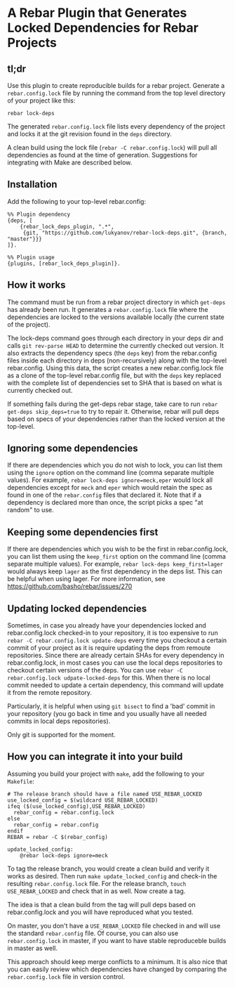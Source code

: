 # A Rebar Plugin that Generates Locked Dependencies for Rebar Projects #

## tl;dr ##

Use this plugin to create reproducible builds for a rebar
project. Generate a `rebar.config.lock` file by running the command
from the top level directory of your project like this:

    rebar lock-deps

The generated `rebar.config.lock` file lists every dependency of the
project and locks it at the git revision found in the `deps` directory.

A clean build using the lock file (`rebar -C rebar.config.lock`) will
pull all dependencies as found at the time of generation. Suggestions
for integrating with Make are described below.

## Installation ##

Add the following to your top-level rebar.config:

    %% Plugin dependency
    {deps, [
    	{rebar_lock_deps_plugin, ".*",
         {git, "https://github.com/lukyanov/rebar-lock-deps.git", {branch, "master"}}}
    ]}.

    %% Plugin usage
    {plugins, [rebar_lock_deps_plugin]}.

## How it works ##

The command must be run from a rebar project directory in which
`get-deps` has already been run. It generates a `rebar.config.lock`
file where the dependencies are locked to the versions available
locally (the current state of the project).

The lock-deps command goes through each directory in your deps dir and
calls `git rev-parse HEAD` to determine the currently checked out
version. It also extracts the dependency specs (the `deps` key) from
the rebar.config files inside each directory in deps (non-recursively)
along with the top-level rebar.config. Using this data, the script
creates a new rebar.config.lock file as a clone of the top-level
rebar.config file, but with the `deps` key replaced with the complete
list of dependencies set to SHA that is based on
what is currently checked out.

If something fails during the get-deps rebar stage, take care to run
`rebar get-deps skip_deps=true` to try to repair it. Otherwise, rebar
will pull deps based on specs of your dependencies rather than the
locked version at the top-level.

## Ignoring some dependencies ##

If there are dependencies which you do not wish to lock, you can list
them using the `ignore` option on the command line (comma separate
multiple values).  For example, `rebar lock-deps ignore=meck,eper`
would lock all dependencies except for `meck` and `eper` which would
retain the spec as found in one of the `rebar.config` files that
declared it. Note that if a dependency is declared more than once, the
script picks a spec "at random" to use.

## Keeping some dependencies first ##

If there are dependencies which you wish to be the first in rebar.config.lock,
you can list them using the `keep_first` option on the command line
(comma separate multiple values).  For example, `rebar lock-deps keep_first=lager`
would always keep `lager` as the first dependency in the deps list.
This can be helpful when using lager.
For more information, see https://github.com/basho/rebar/issues/270

## Updating locked dependencies ##

Sometimes, in case you already have your dependencies locked and
rebar.config.lock checked-in to your repository,
it is too expensive to run `rebar -C rebar.config.lock update-deps`
every time you checkout a certain commit of your project
as it is require updating the deps from remoute repositories.
Since there are already certain SHAs for every dependency
in rebar.config.lock, in most cases you can use the local
deps repositories to checkout certain versions of the deps.
You can use `rebar -C rebar.config.lock udpate-locked-deps` for this.
When there is no local commit needed to update a certain dependency,
this command will update it from the remote repository.

Particularly, it is helpful when using `git bisect` to find a 'bad' commit
in your repository (you go back in time and you usually have all needed commits
in local deps repositories).

Only git is supported for the moment.

## How you can integrate it into your build ##

Assuming you build your project with `make`, add the following to your
`Makefile`:

    # The release branch should have a file named USE_REBAR_LOCKED
    use_locked_config = $(wildcard USE_REBAR_LOCKED)
    ifeq ($(use_locked_config),USE_REBAR_LOCKED)
      rebar_config = rebar.config.lock
    else
      rebar_config = rebar.config
    endif
    REBAR = rebar -C $(rebar_config)

    update_locked_config:
    	@rebar lock-deps ignore=meck

To tag the release branch, you would create a clean build and verify
it works as desired. Then run `make update_locked_config` and check-in
the resulting `rebar.config.lock` file. For the release branch, `touch
USE_REBAR_LOCKED` and check that in as well. Now create a tag.

The idea is that a clean build from the tag will pull deps based on
rebar.config.lock and you will have reproduced what you tested.

On master, you don't have a `USE_REBAR_LOCKED` file checked in and will
use the standard `rebar.config` file. Of course, you can also use
`rebar.config.lock` in master, if you want to have stable reproduceble
builds in master as well.

This approach should keep merge conflicts to a minimum. It is also
nice that you can easily review which dependencies have changed by
comparing the `rebar.config.lock` file in version control.

